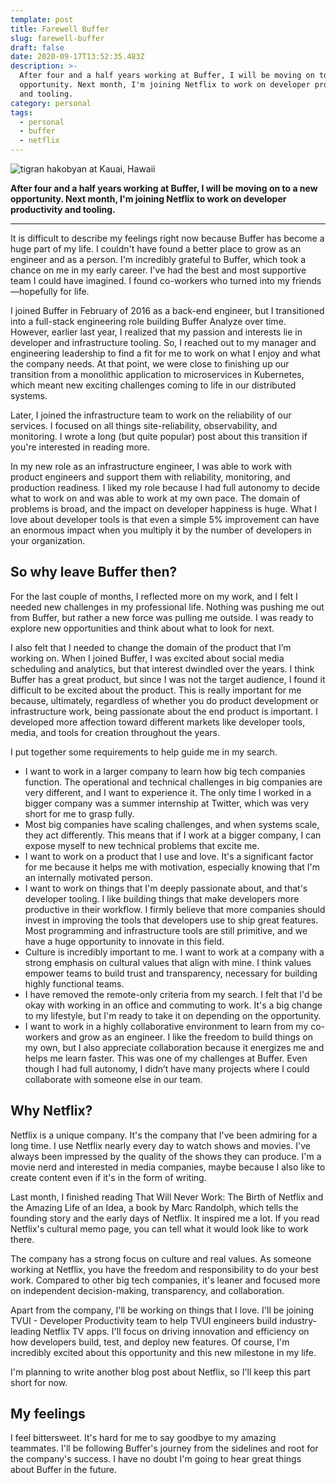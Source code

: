 ```yaml
---
template: post
title: Farewell Buffer
slug: farewell-buffer
draft: false
date: 2020-09-17T13:52:35.483Z
description: >-
  After four and a half years working at Buffer, I will be moving on to a new
  opportunity. Next month, I'm joining Netflix to work on developer productivity
  and tooling.
category: personal
tags:
  - personal
  - buffer
  - netflix
---
```

![tigran hakobyan at Kauai, Hawaii](/media/img_1673.jpg "A memorable trip to Kauai in 2019 with other Bufferoos! ")

**After four and a half years working at Buffer, I will be moving on to a new opportunity. Next month, I'm joining Netflix to work on developer productivity and tooling.**

- - -

It is difficult to describe my feelings right now because Buffer has become a huge part of my life. I couldn't have found a better place to grow as an engineer and as a person. I'm incredibly grateful to Buffer, which took a chance on me in my early career. I've had the best and most supportive team I could have imagined. I found co-workers who turned into my friends—hopefully for life. 

I joined Buffer in February of 2016 as a back-end engineer, but I transitioned into a full-stack engineering role building Buffer Analyze over time. However, earlier last year, I realized that my passion and interests lie in developer and infrastructure tooling. So, I reached out to my manager and engineering leadership to find a fit for me to work on what I enjoy and what the company needs. At that point, we were close to finishing up our transition from a monolithic application to microservices in Kubernetes, which meant new exciting challenges coming to life in our distributed systems. 

Later, I joined the infrastructure team to work on the reliability of our services. I focused on all things site-reliability, observability, and monitoring. I wrote a long (but quite popular) post about this transition if you're interested in reading more.

In my new role as an infrastructure engineer, I was able to work with product engineers and support them with reliability, monitoring, and production readiness. I liked my role because I had full autonomy to decide what to work on and was able to work at my own pace. The domain of problems is broad, and the impact on developer happiness is huge. What I love about developer tools is that even a simple 5% improvement can have an enormous impact when you multiply it by the number of developers in your organization.

## So why leave Buffer then?

For the last couple of months, I reflected more on my work, and I felt I needed new challenges in my professional life. Nothing was pushing me out from Buffer, but rather a new force was pulling me outside. I was ready to explore new opportunities and think about what to look for next. 

I also felt that I needed to change the domain of the product that I’m working on. When I joined Buffer, I was excited about social media scheduling and analytics, but that interest dwindled over the years. I think Buffer has a great product, but since I was not the target audience, I found it difficult to be excited about the product. This is really important for me because, ultimately, regardless of whether you do product development or infrastructure work, being passionate about the end product is important. I developed more affection toward different markets like developer tools, media, and tools for creation throughout the years.   

I put together some requirements to help guide me in my search. 

* I want to work in a larger company to learn how big tech companies function. The operational and technical challenges in big companies are very different, and I want to experience it. The only time I worked in a bigger company was a summer internship at Twitter, which was very short for me to grasp fully. 
* Most big companies have scaling challenges, and when systems scale, they act differently. This means that if I work at a bigger company, I can expose myself to new technical problems that excite me.
* I want to work on a product that I use and love. It's a significant factor for me because it helps me with motivation, especially knowing that I'm an internally motivated person. 
* I want to work on things that I'm deeply passionate about, and that's developer tooling. I like building things that make developers more productive in their workflow. I firmly believe that more companies should invest in improving the tools that developers use to ship great features. Most programming and infrastructure tools are still primitive, and we have a huge opportunity to innovate in this field. 
* Culture is incredibly important to me. I want to work at a company with a strong emphasis on cultural values that align with mine. I think values empower teams to build trust and transparency, necessary for building highly functional teams.
* I have removed the remote-only criteria from my search. I felt that I'd be okay with working in an office and commuting to work. It's a big change to my lifestyle, but I'm ready to take it on depending on the opportunity. 
* I want to work in a highly collaborative environment to learn from my co-workers and grow as an engineer. I like the freedom to build things on my own, but I also appreciate collaboration because it energizes me and helps me learn faster. This was one of my challenges at Buffer. Even though I had full autonomy, I didn’t have many projects where I could collaborate with someone else in our team. 

## Why Netflix?

Netflix is a unique company. It's the company that I've been admiring for a long time. I use Netflix nearly every day to watch shows and movies. I've always been impressed by the quality of the shows they can produce. I'm a movie nerd and interested in media companies, maybe because I also like to create content even if it's in the form of writing.

Last month, I finished reading That Will Never Work: The Birth of Netflix and the Amazing Life of an Idea, a book by Marc Randolph, which tells the founding story and the early days of Netflix. It inspired me a lot. If you read Netflix's cultural memo page, you can tell what it would look like to work there.  

The company has a strong focus on culture and real values. As someone working at Netflix, you have the freedom and responsibility to do your best work. Compared to other big tech companies, it's leaner and focused more on independent decision-making, transparency, and collaboration. 

Apart from the company, I'll be working on things that I love. I'll be joining TVUI - Developer Productivity team to help TVUI engineers build industry-leading Netflix TV apps. I'll focus on driving innovation and efficiency on how developers build, test, and deploy new features. Of course, I'm incredibly excited about this opportunity and this new milestone in my life. 

I'm planning to write another blog post about Netflix, so I'll keep this part short for now.

## My feelings

I feel bittersweet. It's hard for me to say goodbye to my amazing teammates. I'll be following Buffer's journey from the sidelines and root for the company's success. I have no doubt I'm going to hear great things about Buffer in the future.
